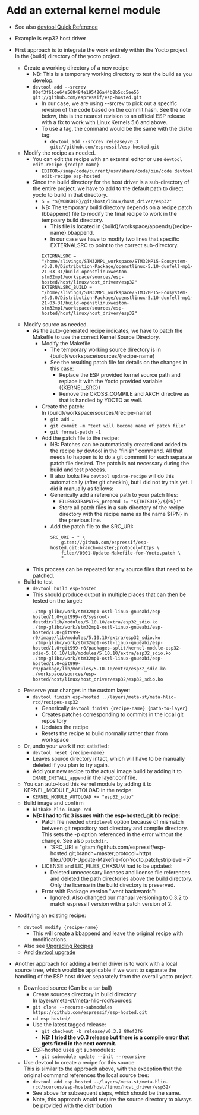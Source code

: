 # Add an external kernel module
- See also [devtool Quick Reference](http://docs.yoctoproject.org/3.1.10/ref-manual/ref-devtool-reference.html?highlight=src_uri%20git%20tag)
- Example is esp32 host driver
- First approach is to integrate the work entirely within the Yocto project  
In the {build} directory of the yocto project.
  - Create a working directory of a new recipe
    - NB: This is a temporary working directory to test the build as you develop.
    - `devtool add --srcrev 80ef3f61ce64e568484e195426a44b8b5cc5ee55 git://github.com/espressif/esp-hosted.git`
      - In our case, we are using --srcrev to pick out a specific revision of the code based on the commit hash. See the note below, this is the nearest revision to an official ESP release with a fix to work with Linux Kernels 5.6 and above.
      - To use a tag, the command would be the same with the distro tag:
        - `devtool add --srcrev release/v0.3 git://github.com/espressif/esp-hosted.git`
  - Modify the recipe as needed.
    - You can edit the recipe with an external editor or use `devtool edit-recipe {recipe name}`
      - `EDITOR=/snap/code/current/usr/share/code/bin/code devtool edit-recipe esp-hosted`
    - Since the build directory for the host driver is a sub-directory of the entire project, we have to add to the default path to direct yocto to build in that directory.
      - `S = "${WORKDIR}/git/host/linux/host_driver/esp32"`
      - NB: The temporary build directory depends on a recipe patch (bbappend) file to modify the final recipe to work in the tempoary build directory.
        - This file is located in {build}/workspace/appends/{recipe-name}.bbappend.
        - In our case we have to modify two lines that specific EXTERNALSRC to point to the correct sub-directory.
        ```
        EXTERNALSRC = "/home/slivings/STM32MPU_workspace/STM32MP15-Ecosystem-v3.0.0/Distribution-Package/openstlinux-5.10-dunfell-mp1-21-03-31/build-openstlinuxweston-stm32mp1/workspace/sources/esp-hosted/host/linux/host_driver/esp32"
        EXTERNALSRC_BUILD = "/home/slivings/STM32MPU_workspace/STM32MP15-Ecosystem-v3.0.0/Distribution-Package/openstlinux-5.10-dunfell-mp1-21-03-31/build-openstlinuxweston-stm32mp1/workspace/sources/esp-hosted/host/linux/host_driver/esp32"
        ```
  - Modify source as needed.
    - As the auto-generated recipe indicates, we have to patch the Makefile to use the correct Kernel Source Directory.
      - Modify the Makefile
        - The temporary working source directory is in {build}/workspace/sources/{recipe-name}
        - See the resulting patch file for details on the changes in this case:
          - Replace the ESP provided kernel source path and replace it with the Yocto provided variable ({KERNEL_SRC})
          - Remove the CROSS_COMPILE and ARCH directive as that is handled by YOCTO as well.
      - Create the patch:  
      In {build}/workspace/sources/{recipe-name}
        - `git add .`
        - `git commit -m "text will become name of patch file"`
        - `git format-patch -1`
      - Add the patch file to the recipe:
        - NB: Patches can be automatically created and added to the recipe by devtool in the "finish" command. All that needs to happen is to do a git commmit for each separate patch file desired. The patch is not necessary during the build and test process.
        - It also looks like `devtool update-recipe` will do this automatically (after git checkin), but I did not try this yet. I did it manually as follows:
        - Generically add a reference path to your patch files:
          - `FILESEXTRAPATHS_prepend := "${THISDIR}/${PN}:"`
          - Store all patch files in a sub-directory of the recipe directory with the recipe name as the name ${PN} in the previous line.
        - Add the patch file to the SRC_URI:
          ```
          SRC_URI = " \
              gitsm://github.com/espressif/esp-hosted.git;branch=master;protocol=https \
              file://0001-Update-Makefile-for-Yocto.patch \
              "
          ```
    - This process can be repeated for any source files that need to be patched.
  - Build to test
    - `devtool build esp-hosted`
    - This should produce output in multiple places that can then be tested on the target:
      ```
      ./tmp-glibc/work/stm32mp1-ostl-linux-gnueabi/esp-hosted/1.0+git999-r0/sysroot-destdir/lib/modules/5.10.10/extra/esp32_sdio.ko
      ./tmp-glibc/work/stm32mp1-ostl-linux-gnueabi/esp-hosted/1.0+git999-r0/image/lib/modules/5.10.10/extra/esp32_sdio.ko
      ./tmp-glibc/work/stm32mp1-ostl-linux-gnueabi/esp-hosted/1.0+git999-r0/packages-split/kernel-module-esp32-sdio-5.10.10/lib/modules/5.10.10/extra/esp32_sdio.ko
      ./tmp-glibc/work/stm32mp1-ostl-linux-gnueabi/esp-hosted/1.0+git999-r0/package/lib/modules/5.10.10/extra/esp32_sdio.ko
      ./workspace/sources/esp-hosted/host/linux/host_driver/esp32/esp32_sdio.ko
      ```
  - Preserve your changes in the custom layer:
    - `devtool finish esp-hosted ../layers/meta-st/meta-hlio-rcd/recipes-esp32`
      - Generically `devtool finish {recipe-name} {path-to-layer}`
      - Creates patches corresponding to commits in the local git repository
      - Updates the recipe
      - Resets the recipe to build normally rather than from workspace
  - Or, undo your work if not satisfied:
    - `devtool reset {recipe-name}`
    - Leaves source directory intact, which will have to be manually deleted if you plan to try again.
    - Add your new recipe to the actual image build by adding it to `IMAGE_INSTALL_append` in the layer.conf file.
  - You can auto-load this kernel module by adding it to KERNEL_MODULE_AUTOLOAD in the recipe:
    - `KERNEL_MODULE_AUTOLOAD += "esp32_sdio"`
  - Build image and confirm
    - `bitbake hlio-image-rcd`
    - **NB: I had to fix 3 issues with the esp-hosted_git.bb recipe:**
      - Patch file needed `striplevel` option because of mismatch between git repository root directory and compile directory. This sets the -p option referenced in the error without the change. See also `patchdir`.
        - `SRC_URI = "gitsm://github.com/espressif/esp-hosted.git;branch=master;protocol=https \
          file://0001-Update-Makefile-for-Yocto.patch;striplevel=5"
      - LICENSE and LIC_FILES_CHKSUM had to be updated:
        - Deleted unnecessary licenses and license file references and deleted the path directories above the build directory. Only the license in the build directory is preserved.
      - Error with Package version "went backwards":
        - Ignored. Also changed our manual versioning to 0.3.2 to match espressif version with a patch version of 2.

- Modifying an existing recipe:
  - `devtool modify {recipe-name}`
    - This will create a bbappend and leave the original recipe with modifications.
  - Also see [Upgrading Recipes](http://docs.yoctoproject.org/3.1.10/dev-manual/dev-manual-common-tasks.html#upgrading-recipes)
  - And [devtool upgrade](http://docs.yoctoproject.org/3.1.10/sdk-manual/sdk-extensible.html#use-devtool-upgrade-to-create-a-version-of-the-recipe-that-supports-a-newer-version-of-the-software)

- Another approach for adding a kernel driver is to work with a local source tree, which would be applicable if we want to separate the handling of the ESP host driver separately from the overall yocto project.
  - Download source (Can be a tar ball)
    - Create sources directory in build directory  
    In layers/meta-st/meta-hlio-rcd/sources:
    - `git clone --recurse-submodules https://github.com/espressif/esp-hosted.git`
    - `cd esp-hosted/`
    - Use the latest tagged release:
      - `git checkout -b release/v0.3.2 80ef3f6`
      - __NB: I tried the v0.3 release but there is a compile error that gets fixed in the next commit.__
    - ESP-hosted uses git submodules:
      - `git submodule update --init --recursive`
  - Use devtool to create a recipe for this source  
    This is similar to the approach above, with the exception that the original command references the local source tree:
    - `devtool add esp-hosted ../layers/meta-st/meta-hlio-rcd/sources/esp-hosted/host/linux/host_driver/esp32/`
    - See above for subsequent steps, which should be the same.
    - Note, this approach would require the source directory to always be provided with the distribution

